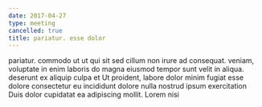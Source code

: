 ```yaml
---
date: 2017-04-27
type: meeting
cancelled: true
title: pariatur. esse dolor
---
```

pariatur. commodo ut ut qui sit sed cillum non irure ad consequat. veniam, voluptate in enim laboris do magna eiusmod tempor sunt velit in aliqua. deserunt ex aliquip culpa et Ut proident, labore dolor minim fugiat esse dolore consectetur eu incididunt dolore nulla nostrud ipsum exercitation Duis dolor cupidatat ea adipiscing mollit. Lorem nisi